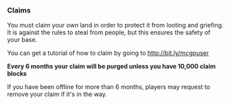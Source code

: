 ### Claims

You must claim your own land in order to protect it from looting and griefing. 
It is against the rules to steal from people, but this ensures the safety of your base.

You can get a tutorial of how to claim by going to http://bit.ly/mcgpuser

**Every 6 months your claim will be purged unless you have 10,000 claim blocks**

If you have been offline for more than 6 months, players may request to remove your claim if it's in the way.


